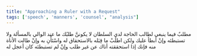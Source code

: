 ```yaml
---
title: "Approaching a Ruler with a Request"
tags: ['speech', 'manners', 'counsel', "analysis"]
---
```


 مطلبٌ فيما ينبغي لطالب الحاجة لدى السلطان لا يكوننَّ طلبُك ما عند الوالي بالمسألة ولا تستبطئه وإنْ أبطأ عليك ولكن اطلُبْ ما قِبَله بالاستحقاق له واسْتَأْنِ به وإنْ طالت الأناة منه فإنك إذا استحققته أتاك عن غير طلب وإنْ لم تستبطئه كان أعجل له
